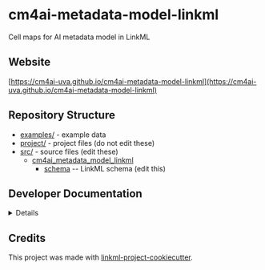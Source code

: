 # cm4ai-metadata-model-linkml

Cell maps for AI metadata model in LinkML

## Website

[https://cm4ai-uva.github.io/cm4ai-metadata-model-linkml](https://cm4ai-uva.github.io/cm4ai-metadata-model-linkml)

## Repository Structure

* [examples/](examples/) - example data
* [project/](project/) - project files (do not edit these)
* [src/](src/) - source files (edit these)
  * [cm4ai_metadata_model_linkml](src/cm4ai_metadata_model_linkml)
    * [schema](src/cm4ai_metadata_model_linkml/schema) -- LinkML schema
      (edit this)

## Developer Documentation

<details>
Use the `make` command to generate project artefacts:

* `make all`: make everything
* `make deploy`: deploys site
</details>

## Credits

This project was made with
[linkml-project-cookiecutter](https://github.com/linkml/linkml-project-cookiecutter).
